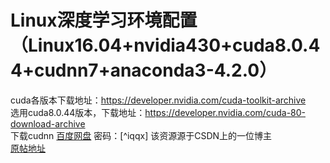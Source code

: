 # Linux深度学习环境配置（Linux16.04+nvidia430+cuda8.0.44+cudnn7+anaconda3-4.2.0）

cuda各版本下载地址：<https://developer.nvidia.com/cuda-toolkit-archive>  
选用cuda8.0.44版本，下载地址：<https://developer.nvidia.com/cuda-80-download-archive>  
下载cudnn [百度网盘](https://pan.baidu.com/s/1ZjI3LDlLpRf_NSVsrj7WSw)  密码：[^iqqx]  该资源源于CSDN上的一位博主  
[原帖地址](https://blog.csdn.net/qq_40605167/article/details/94772970)
